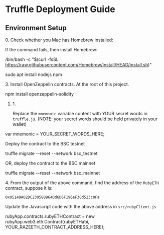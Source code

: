 # Truffle Deployment Guide

## Environment Setup

0\. Check whether you Mac has Homebrew installed:

If the command fails, then install Homebrew:

/bin/bash -c "$(curl -fsSL https://raw.githubusercontent.com/Homebrew/install/HEAD/install.sh)"

sudo apt install nodejs npm

3\. Install OpenZeppelin contracts. At the root of this project.

npm install openzeppelin-solidity

1.  1\.

    Replace the `mnemonic` variable content with YOUR secret words in `truffle.js`. (NOTE: your secret words should be held privately in your wallet)

var mnemonic = YOUR\_SECRET\_WORDS\_HERE;

Deploy the contract to the BSC testnet

truffle migrate --reset --network bsc\_testnet

OR, deploy the contract to the BSC mainnet

truffle migrate --reset --network bsc\_mainnet

4\. From the output of the above command, find the address of the `RubyETH` contract, suppose it is:

`0x05149A02DC230588964Dd6D6F196eF38d523c0Fa`

Update the Javascript code with the above address in `src/rubyClient.js`

rubyApp.contracts.rubyETHContract = new rubyApp.web3.eth.Contract(rubyETHabi, YOUR\_RAZEETH\_CONTRACT\_ADDRESS\_HERE);
